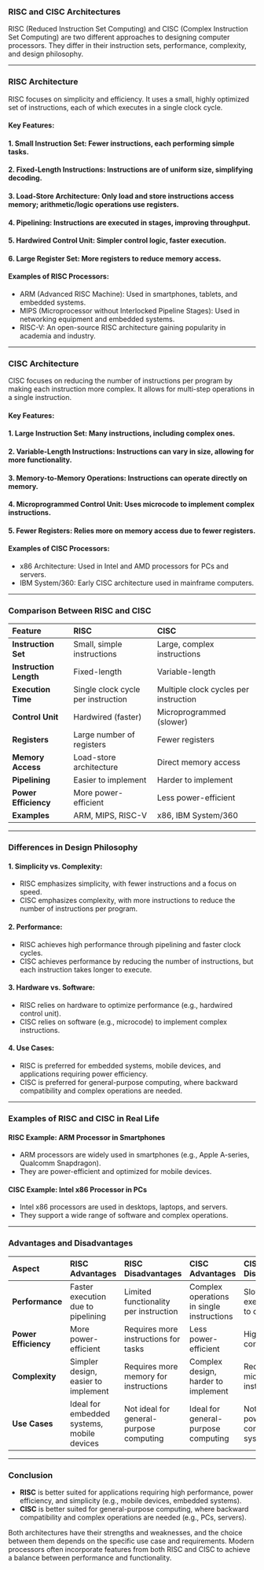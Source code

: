 ### RISC and CISC Architectures

RISC (Reduced Instruction Set Computing) and CISC (Complex Instruction Set Computing) are two different approaches to designing computer processors. They differ in their instruction sets, performance, complexity, and design philosophy.

---

### **RISC Architecture**
RISC focuses on simplicity and efficiency. It uses a small, highly optimized set of instructions, each of which executes in a single clock cycle.

#### **Key Features**:
#### 1. **Small Instruction Set**: Fewer instructions, each performing simple tasks.
#### 2. **Fixed-Length Instructions**: Instructions are of uniform size, simplifying decoding.
#### 3. **Load-Store Architecture**: Only load and store instructions access memory; arithmetic/logic operations use registers.
#### 4. **Pipelining**: Instructions are executed in stages, improving throughput.
#### 5. **Hardwired Control Unit**: Simpler control logic, faster execution.
#### 6. **Large Register Set**: More registers to reduce memory access.

#### **Examples of RISC Processors**:
- ARM (Advanced RISC Machine): Used in smartphones, tablets, and embedded systems.
- MIPS (Microprocessor without Interlocked Pipeline Stages): Used in networking equipment and embedded systems.
- RISC-V: An open-source RISC architecture gaining popularity in academia and industry.

---

### **CISC Architecture**
CISC focuses on reducing the number of instructions per program by making each instruction more complex. It allows for multi-step operations in a single instruction.

#### **Key Features**:
#### 1. **Large Instruction Set**: Many instructions, including complex ones.
#### 2. **Variable-Length Instructions**: Instructions can vary in size, allowing for more functionality.
#### 3. **Memory-to-Memory Operations**: Instructions can operate directly on memory.
#### 4. **Microprogrammed Control Unit**: Uses microcode to implement complex instructions.
#### 5. **Fewer Registers**: Relies more on memory access due to fewer registers.

#### **Examples of CISC Processors**:
- x86 Architecture: Used in Intel and AMD processors for PCs and servers.
- IBM System/360: Early CISC architecture used in mainframe computers.

---

### **Comparison Between RISC and CISC**


| Feature                  | RISC                                   | CISC                                   |
|:--------------------------|:----------------------------------------|:----------------------------------------|
| **Instruction Set**      | Small, simple instructions            | Large, complex instructions           |
| **Instruction Length**   | Fixed-length                          | Variable-length                       |
| **Execution Time**       | Single clock cycle per instruction    | Multiple clock cycles per instruction |
| **Control Unit**         | Hardwired (faster)                    | Microprogrammed (slower)              |
| **Registers**            | Large number of registers             | Fewer registers                       |
| **Memory Access**        | Load-store architecture               | Direct memory access                  |
| **Pipelining**           | Easier to implement                   | Harder to implement                   |
| **Power Efficiency**     | More power-efficient                  | Less power-efficient                  |
| **Examples**             | ARM, MIPS, RISC-V                     | x86, IBM System/360                   |

---

### **Differences in Design Philosophy**

#### 1. **Simplicity vs. Complexity**:
- RISC emphasizes simplicity, with fewer instructions and a focus on speed.
- CISC emphasizes complexity, with more instructions to reduce the number of instructions per program.

#### 2. **Performance**:
- RISC achieves high performance through pipelining and faster clock cycles.
- CISC achieves performance by reducing the number of instructions, but each instruction takes longer to execute.

#### 3. **Hardware vs. Software**:
- RISC relies on hardware to optimize performance (e.g., hardwired control unit).
- CISC relies on software (e.g., microcode) to implement complex instructions.

#### 4. **Use Cases**:
- RISC is preferred for embedded systems, mobile devices, and applications requiring power efficiency.
- CISC is preferred for general-purpose computing, where backward compatibility and complex operations are needed.

---

### **Examples of RISC and CISC in Real Life**

#### **RISC Example: ARM Processor in Smartphones**
- ARM processors are widely used in smartphones (e.g., Apple A-series, Qualcomm Snapdragon).
- They are power-efficient and optimized for mobile devices.

#### **CISC Example: Intel x86 Processor in PCs**
- Intel x86 processors are used in desktops, laptops, and servers.
- They support a wide range of software and complex operations.

---

### **Advantages and Disadvantages**

| **Aspect**         | **RISC Advantages**                              | **RISC Disadvantages**                  | **CISC Advantages**                              | **CISC Disadvantages**                  |
|:---------------------|:-------------------------------------------------|:-----------------------------------------|:-------------------------------------------------|:-----------------------------------------|
| **Performance**     | Faster execution due to pipelining              | Limited functionality per instruction   | Complex operations in single instructions       | Slower execution due to complexity      |
| **Power Efficiency**| More power-efficient                            | Requires more instructions for tasks    | Less power-efficient                            | Higher power consumption                |
| **Complexity**      | Simpler design, easier to implement            | Requires more memory for instructions   | Complex design, harder to implement            | Requires microcode for instructions     |
| **Use Cases**       | Ideal for embedded systems, mobile devices      | Not ideal for general-purpose computing | Ideal for general-purpose computing            | Not ideal for power-constrained systems |

---

### **Conclusion**
- **RISC** is better suited for applications requiring high performance, power efficiency, and simplicity (e.g., mobile devices, embedded systems).
- **CISC** is better suited for general-purpose computing, where backward compatibility and complex operations are needed (e.g., PCs, servers).

Both architectures have their strengths and weaknesses, and the choice between them depends on the specific use case and requirements. Modern processors often incorporate features from both RISC and CISC to achieve a balance between performance and functionality.